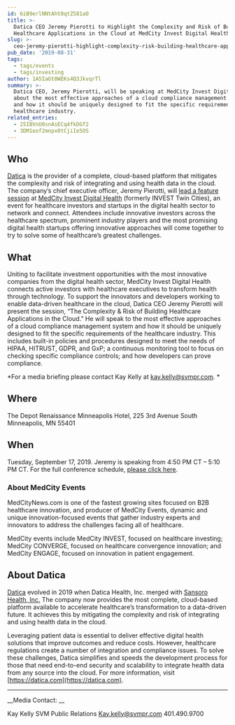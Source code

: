 ```yaml
---
id: 6iB9erlNNtAht8qtZ581aO
title: >-
  Datica CEO Jeremy Pierotti to Highlight the Complexity and Risk of Building
  Healthcare Applications in the Cloud at MedCity Invest Digital Health 
slug: >-
  ceo-jeremy-pierotti-highlight-complexity-risk-building-healthcare-applications-cloud
pub_date: '2019-08-31'
tags:
  - tags/events
  - tags/investing
author: 1A5IaGt8WEKs4Q3JkvqrTl
summary: >-
  Datica CEO, Jeremy Pierotti, will be speaking at MedCity Invest Digital Health
  about the most effective approaches of a cloud compliance management system
  and how it should be uniquely designed to fit the specific requirements of the
  healthcare industry.
related_entries:
  - 25IBVnU0snAsECq4fkDGf2
  - 3DM1eof2mnpx0tCjiIe5OS
---
```

## Who

[Datica](https://datica.com/) is the provider of a complete, cloud-based platform that mitigates the complexity and risk of integrating and using health data in the cloud. The company’s chief executive officer, Jeremy Pierotti, will [lead a feature session](https://events.medcitynews.com/invest-twincities/agenda/) at [MedCity Invest Digital Health](https://events.medcitynews.com/invest-twincities/agenda/) (formerly INVEST Twin Cities), an event for healthcare investors and startups in the digital health sector to network and connect. Attendees include innovative investors across the healthcare spectrum, prominent industry players and the most promising digital health startups offering innovative approaches will come together to try to solve some of healthcare’s greatest challenges. 

## What

Uniting to facilitate investment opportunities with the most innovative companies from the digital health sector, MedCity Invest Digital Health connects active investors with healthcare executives to transform health through technology. To support the innovators and developers working to enable data-driven healthcare in the cloud, Datica CEO Jeremy Pierotti will present the session, “The Complexity & Risk of Building Healthcare Applications in the Cloud.” He will speak to the most effective approaches of a cloud compliance management system and how it should be uniquely designed to fit the specific requirements of the healthcare industry. This includes built-in policies and procedures designed to meet the needs of HIPAA, HITRUST, GDPR, and GxP; a continuous monitoring tool to focus on checking specific compliance controls; and how developers can prove compliance.

*For a media briefing please contact Kay Kelly at [kay.kelly@svmpr.com](mailto:kay.kelly@svmpr.com). *

## Where

The Depot Renaissance Minneapolis Hotel, 225 3rd Avenue South Minneapolis, MN 55401

## When

Tuesday, September 17, 2019. Jeremy is speaking from 4:50 PM CT – 5:10 PM CT. For the full conference schedule, [please click here](https://events.medcitynews.com/invest-twincities/agenda/). 

### About MedCity Events

MedCityNews.com is one of the fastest growing sites focused on B2B healthcare innovation, and producer of MedCity Events, dynamic and unique innovation-focused events that gather industry experts and innovators to address the challenges facing all of healthcare.

MedCity events include MedCity INVEST, focused on healthcare investing; MedCity CONVERGE, focused on healthcare convergence innovation; and MedCity ENGAGE, focused on innovation in patient engagement.

## About Datica

[Datica](https://datica.com) evolved in 2019 when Datica Health, Inc. merged with [Sansoro Health, Inc.](https://datica.com/about) The company now provides the most complete, cloud-based platform available to accelerate healthcare’s transformation to a data-driven future. It achieves this by mitigating the complexity and risk of integrating and using health data in the cloud. 

Leveraging patient data is essential to deliver effective digital health solutions that improve outcomes and reduce costs. However, healthcare regulations create a number of integration and compliance issues. To solve these challenges, Datica simplifies and speeds the development process for those that need end-to-end security and scalability to integrate health data from any source into the cloud. For more information, visit [https://datica.com](https://datica.com).


---

__Media Contact: __


Kay Kelly
SVM Public Relations 
Kay.kelly@svmpr.com
401.490.9700

  